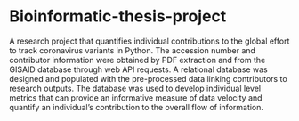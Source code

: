 # Bioinformatic-thesis-project
A research project that quantifies individual contributions to the global effort to track coronavirus variants in Python. The accession number and contributor information were obtained by PDF extraction and from the GISAID database through web API requests. A relational database was designed and populated with the pre-processed data linking contributors to research outputs. The database was used to develop individual level metrics that can provide an informative measure of data velocity and quantify an individual’s contribution to the overall flow of information.
